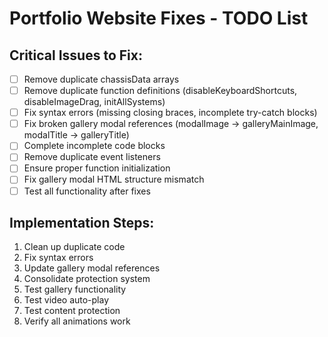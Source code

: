 # Portfolio Website Fixes - TODO List

## Critical Issues to Fix:
- [ ] Remove duplicate chassisData arrays
- [ ] Remove duplicate function definitions (disableKeyboardShortcuts, disableImageDrag, initAllSystems)
- [ ] Fix syntax errors (missing closing braces, incomplete try-catch blocks)
- [ ] Fix broken gallery modal references (modalImage -> galleryMainImage, modalTitle -> galleryTitle)
- [ ] Complete incomplete code blocks
- [ ] Remove duplicate event listeners
- [ ] Ensure proper function initialization
- [ ] Fix gallery modal HTML structure mismatch
- [ ] Test all functionality after fixes

## Implementation Steps:
1. Clean up duplicate code
2. Fix syntax errors
3. Update gallery modal references
4. Consolidate protection system
5. Test gallery functionality
6. Test video auto-play
7. Test content protection
8. Verify all animations work

